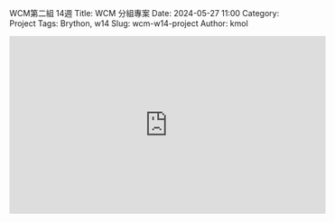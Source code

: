 WCM第二組 14週
Title: WCM 分組專案 
Date: 2024-05-27 11:00 
Category: Project
Tags: Brython, w14 
Slug: wcm-w14-project 
Author: kmol
<iframe width="560" height="315" src="https://www.youtube.com/embed/8_iNbuOlwkU?si=-3qtzJl0HQhn0IyZ" title="YouTube video player" frameborder="0" allow="accelerometer; autoplay; clipboard-write; encrypted-media; gyroscope; picture-in-picture; web-share" referrerpolicy="strict-origin-when-cross-origin" allowfullscreen></iframe>